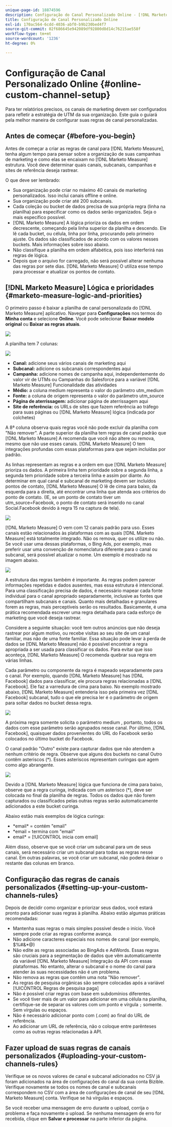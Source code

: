 ```yaml
---
unique-page-id: 18874596
description: Configuração do Canal Personalizado Online - [!DNL Marketo Measure] - Documentação do produto
title: Configuração de Canal Personalizado Online
exl-id: 170ac564-6cdd-4036-abf0-b9b230bed4f7
source-git-commit: 02f686645e942089df92800d8d14c76215ae558f
workflow-type: tm+mt
source-wordcount: '1236'
ht-degree: 0%

---
```


# Configuração de Canal Personalizado Online {#online-custom-channel-setup}

Para ter relatórios precisos, os canais de marketing devem ser configurados para refletir a estratégia de UTM da sua organização. Este guia o guiará pela melhor maneira de configurar suas regras de canal personalizadas.

## Antes de começar {#before-you-begin}

Antes de começar a criar as regras de canal para [!DNL Marketo Measure], tenha algum tempo para pensar sobre a organização de suas campanhas de marketing e como elas se encaixam no [!DNL Marketo Measure] estrutura. Você deve determinar quais canais, subcanais, campanhas e sites de referência deseja rastrear.

O que deve ser lembrado:

* Sua organização pode criar no máximo 40 canais de marketing personalizados. Isso inclui canais offline e online.
* Sua organização pode criar até 200 subcanais.
* Cada coleção ou bucket de dados precisa de sua própria regra (linha na planilha) para especificar como os dados serão organizados. Seja o mais específico possível.
* [!DNL Marketo Measure] A lógica prioriza os dados em ordem decrescente, começando pela linha superior da planilha e descendo. Ele lê cada bucket, ou célula, linha por linha, procurando pelo primeiro ajuste. Os dados são classificados de acordo com os valores nesses buckets. Mais informações sobre isso abaixo.
* Não classifique a planilha em ordem alfabética, pois isso interferirá nas regras de lógica.
* Depois que o arquivo for carregado, não será possível alterar nenhuma das regras por sete dias. [!DNL Marketo Measure] O utiliza esse tempo para processar e atualizar os pontos de contato.

## [!DNL Marketo Measure] Lógica e prioridades {#marketo-measure-logic-and-priorities}

O primeiro passo é baixar a planilha de canal personalizada do [!DNL Marketo Measure] aplicativo. Navegar para **Configurações** nos termos do **Minha conta** e selecione **Online**. Você pode selecionar **Baixar modelo original** ou **Baixar as regras atuais**.

![](assets/1.png)

A planilha tem 7 colunas:

![](assets/2.png)

* **Canal:** adicione seus vários canais de marketing aqui
* **Subcanal:** adicione os subcanais correspondentes aqui
* **Campanha:** adicione nomes de campanha aqui, independentemente do valor vir de UTMs ou Campanhas do Salesforce para a variável [!DNL Marketo Measure] Funcionalidade das atividades
* **Médio:** a coluna medium representa o valor do parâmetro utm_medium
* **Fonte:** a coluna de origem representa o valor do parâmetro utm_source
* **Página de aterrissagem:** adicionar página de aterrissagem aqui
* **Site de referência:** os URLs de sites que fazem referência ao tráfego para suas páginas ou [!DNL Marketo Measure] lógica (indicada por colchetes)

A 8ª coluna observa quais regras você não pode excluir da planilha com &quot;Não remover&quot;. A parte superior da planilha tem regras de canal padrão que [!DNL Marketo Measure] A recomenda que você não altere ou remova, mesmo que não use esses canais. [!DNL Marketo Measure] O tem integrações profundas com essas plataformas para que sejam incluídas por padrão.

As linhas representam as regras e a ordem em que [!DNL Marketo Measure] prioriza os dados. A primeira linha tem prioridade sobre a segunda linha, a segunda tem prioridade sobre a terceira linha e assim por diante. Ao determinar em qual canal e subcanal de marketing devem ser incluídos pontos de contato, [!DNL Marketo Measure] O lê de cima para baixo, da esquerda para a direita, até encontrar uma linha que atenda aos critérios do ponto de contato. (IE, se um ponto de contato tiver um utm_source=Facebook, o ponto de contato será inserido no canal Social.Facebook devido à regra 15 na captura de tela).

![](assets/3.png)

[!DNL Marketo Measure] O vem com 12 canais padrão para uso. Esses canais estão relacionados às plataformas com as quais [!DNL Marketo Measure] está totalmente integrado. Não os remova, quer os utilize ou não. Se você usar uma dessas plataformas, o Bing Ads, por exemplo, mas preferir usar uma convenção de nomenclatura diferente para o canal ou subcanal, será possível atualizar o nome. Um exemplo é mostrado na imagem abaixo.

![](assets/4.png)

A estrutura das regras também é importante. As regras podem parecer informações repetidas e dados ausentes, mas essa estrutura é intencional. Para uma classificação precisa de dados, é necessário mapear cada fonte individual para o canal apropriado separadamente, inclusive as fontes que compartilham subcanais e canais. Quanto mais detalhadas e granulares forem as regras, mais perceptíveis serão os resultados. Basicamente, é uma prática recomendada escrever uma regra detalhada para cada esforço de marketing que você deseja rastrear.

Considere a seguinte situação: você tem outros anúncios que não deseja rastrear por algum motivo, ou recebe visitas ao seu site de um canal familiar, mas não de uma fonte familiar. Essa situação pode levar à perda de dados se [!DNL Marketo Measure] não é possível encontrar a regra apropriada a ser usada para classificar os dados. Para evitar que isso aconteça, [!DNL Marketo Measure] O recomenda quebrar sua regra em várias linhas.

Cada parâmetro ou componente da regra é mapeado separadamente para o canal. Por exemplo, quando [!DNL Marketo Measure] has [!DNL Facebook] dados para classificar, ele procura regras relacionadas a [!DNL Facebook]. Ele faz a varredura de cima para baixo. No exemplo mostrado abaixo, [!DNL Marketo Measure] entenderia isso pela primeira vez [!DNL Facebook] subcanal, tudo o que ele precisa ler é o parâmetro de origem para soltar dados no bucket dessa regra.

![](assets/5.png)

A próxima regra somente solicita o parâmetro medium , portanto, todos os dados com esse parâmetro serão agrupados nesse canal. Por último, [!DNL Facebook], quaisquer dados provenientes do URL do Facebook serão colocados no último bucket do Facebook.

O canal padrão &quot;Outro&quot; existe para capturar dados que não atendem a nenhum critério de regra. Observe que alguns dos buckets no canal Outro contêm asteriscos (&#42;). Esses asteriscos representam curingas que agem como algo abrangente.

![](assets/6.png)

Devido a [!DNL Marketo Measure] lógica que funciona de cima para baixo, observe que a regra curinga, indicada com um asterisco (&#42;), deve ser colocada no final da planilha de regras. Todos os dados que não forem capturados ou classificados pelas outras regras serão automaticamente adicionados a este bucket curinga.

Abaixo estão mais exemplos de lógica curinga:

* &#42;email&#42; = contém &quot;email&quot;
* &#42;email = termina com &quot;email&quot;
* email&#42; = [!UICONTROL inicia com email]

Além disso, observe que se você criar um subcanal para um de seus canais, será necessário criar um subcanal para todas as regras nesse canal. Em outras palavras, se você criar um subcanal, não poderá deixar o restante das colunas em branco.

## Configuração das regras de canais personalizados {#setting-up-your-custom-channels-rules}

Depois de decidir como organizar e priorizar seus dados, você estará pronto para adicionar suas regras à planilha. Abaixo estão algumas práticas recomendadas:

* Mantenha suas regras o mais simples possível desde o início. Você sempre pode criar as regras conforme avança.
* Não adicione caracteres especiais nos nomes de canal (por exemplo, $%#&amp;&#42;@)
* Não edite as regras associadas ao BingAds e AdWords. Essas regras são cruciais para a segmentação de dados que vêm automaticamente da variável [!DNL Marketo Measure] Integração da API com essas plataformas. No entanto, alterar o subcanal e o nome do canal para atender às suas necessidades não é um problema.
* Não remova as regras que contêm uma nota &quot;Não remover&quot;.
* As regras de pesquisa orgânicas são sempre colocadas após a variável [!UICONTROL Regras de pesquisa paga]
* Não é possível criar regras com base em subdomínios diferentes.
* Se você tiver mais de um valor para adicionar em uma célula na planilha, certifique-se de separar os valores com um ponto e vírgula `;` somente. Sem vírgulas ou espaços.
* Não é necessário adicionar ponto com (.com) ao final do URL de referência.
* Ao adicionar um URL de referência, não o coloque entre parênteses como as outras regras relacionadas à API.

## Fazer upload de suas regras de canais personalizados {#uploading-your-custom-channels-rules}

Verifique se os novos valores de canal e subcanal adicionados no CSV já foram adicionados na área de configurações do canal da sua conta Bizible. Verifique novamente se todos os nomes de canal e subcanais correspondem no CSV com a área de configurações de canal de seu [!DNL Marketo Measure] conta. Verifique se há vírgulas e espaços.

Se você receber uma mensagem de erro durante o upload, corrija o problema e faça novamente o upload. Se nenhuma mensagem de erro for recebida, clique em **Salvar e processar** na parte inferior da página.
